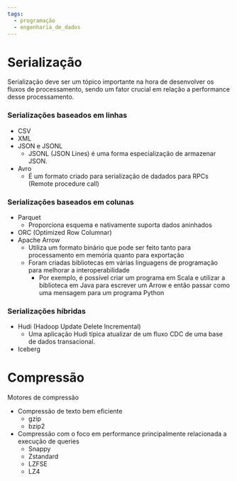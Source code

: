 ```yaml
---
tags:
  - programação
  - engenharia_de_dados
---
```

# Serialização

Serialização deve ser um tópico importante na hora de desenvolver os fluxos de processamento, sendo um fator crucial em relação a performance desse processamento.

### Serializações baseados em linhas

- CSV
- XML
- JSON e JSONL
	- JSONL (JSON Lines) é uma forma especialização de armazenar JSON.
- Avro
	- É um formato criado para serialização de dadados para RPCs (Remote procedure call)

### Serializações baseados em colunas

- Parquet
	- Proporciona esquema e nativamente suporta dados aninhados
- ORC (Optimized Row Columnar)
- Apache Arrow
	- Utiliza um formato binário que pode ser feito tanto para processamento em memória quanto para exportação
	- Foram criadas bibliotecas em várias linguagens de programação para melhorar a interoperabilidade
		- Por exemplo, é possível criar um programa em Scala e utilizar a biblioteca em Java para escrever um Arrow e então passar como uma mensagem para um programa Python

### Serializações híbridas

- Hudi (Hadoop Update Delete Incremental)
	- Uma aplicação Hudi típica atualizar de um fluxo CDC de uma base de dados transacional.
- Iceberg

# Compressão

Motores de compressão

- Compressão de texto bem eficiente
	- gzip
	- bzip2
- Compressão com o foco em performance principalmente relacionada a execução de queries
	- Snappy
	- Zstandard
	- LZFSE
	- LZ4